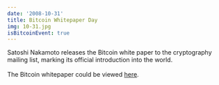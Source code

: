 ```yaml
---
date: '2008-10-31'
title: Bitcoin Whitepaper Day
img: 10-31.jpg
isBitcoinEvent: true
---
```


Satoshi Nakamoto releases the Bitcoin white paper to the cryptography mailing list, marking its official introduction into the world.
<br/><br/>
The Bitcoin whitepaper could be viewed <a href="https://bitcoin.org/bitcoin.pdf" target="_blank">here</a>.
